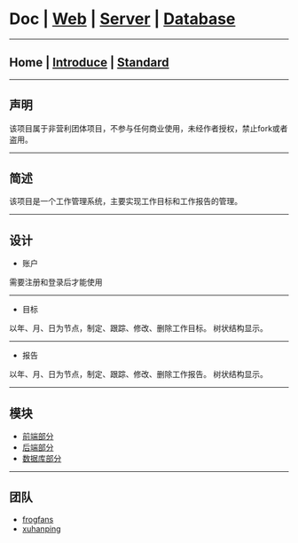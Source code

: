 # Doc | [Web](https://github.com/FlymeStudio/FlymeStudio-Web/blob/master/README.md) | [Server](https://github.com/FlymeStudio/FlymeStudio-Server/blob/master/README.md) | [Database](https://github.com/FlymeStudio/FlymeStudio-Database/blob/master/README.md)
---

## Home | [Introduce](https://github.com/FlymeStudio/FlymeStudio-Doc/blob/master/introduce.md) | [Standard](https://github.com/FlymeStudio/FlymeStudio-Doc/blob/master/standard.md)

---
## 声明
该项目属于非营利团体项目，不参与任何商业使用，未经作者授权，禁止fork或者盗用。

---
## 简述
该项目是一个工作管理系统，主要实现工作目标和工作报告的管理。

---
## 设计
- 账户

需要注册和登录后才能使用

** **
- 目标

以年、月、日为节点，制定、跟踪、修改、删除工作目标。
树状结构显示。

** **
- 报告

以年、月、日为节点，制定、跟踪、修改、删除工作报告。
树状结构显示。

---
## 模块
- [前端部分](https://github.com/FlymeStudio/FlymeStudio-Web)
- [后端部分](https://github.com/FlymeStudio/FlymeStudio-Server)
- [数据库部分](https://github.com/FlymeStudio/FlymeStudio-Database)

---
## 团队
- [frogfans](https://github.com/frogfans)
- [xuhanping](https://github.com/xuhanping)
